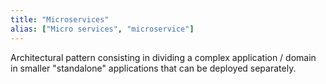 ```yaml
---
title: "Microservices"
alias: ["Micro services", "microservice"]
---
```

Architectural pattern consisting in dividing a complex application / domain in smaller "standalone" applications that can be deployed separately.

